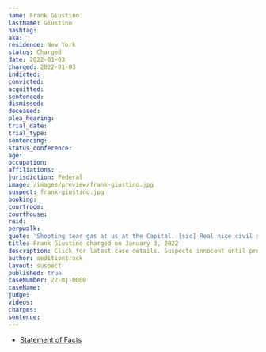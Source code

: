 ```yaml
---
name: Frank Giustino
lastName: Giustino
hashtag:
aka:
residence: New York
status: Charged
date: 2022-01-03
charged: 2022-01-03
indicted:
convicted:
acquitted:
sentenced:
dismissed:
deceased:
plea_hearing:
trial_date:
trial_type:
sentencing:
status_conference:
age:
occupation:
affiliations:
jurisdiction: Federal
image: /images/preview/frank-giustino.jpg
suspect: frank-giustino.jpg
booking:
courtroom:
courthouse:
raid:
perpwalk:
quote: 'Shooting tear gas at us at the Capital. [sic] Real nice civil servants.'
title: Frank Giustino charged on January 3, 2022
description: Click for latest case details. Suspects innocent until proven guilty.
author: seditiontrack
layout: suspect
published: true
caseNumber: 22-mj-0000
caseName:
judge:
videos:
charges:
sentence:
---
```

- [Statement of Facts](https://www.justice.gov/usao-dc/case-multi-defendant/file/1481246/download)
